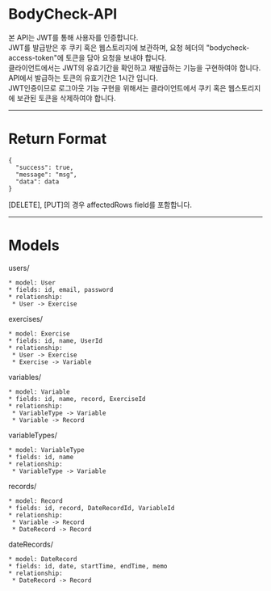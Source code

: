 # BodyCheck-API
본 API는 JWT를 통해 사용자를 인증합니다.   
JWT를 발급받은 후 쿠키 혹은 웹스토리지에 보관하며, 요청 헤더의 "bodycheck-access-token"에 토큰을 담아 요청을 보내야 합니다.   
클라이언트에서는 JWT의 유효기간을 확인하고 재발급하는 기능을 구현하여야 합니다.   
API에서 발급하는 토큰의 유효기간은 1시간 입니다.   
JWT인증이므로 로그아웃 기능 구현을 위해서는 클라이언트에서 쿠키 혹은 웹스토리지에 보관된 토큰을 삭제하여야 합니다.   
***
# Return Format
```
{
  "success": true,
  "message": "msg",
  "data": data
}
```
[DELETE], [PUT]의 경우 affectedRows field를 포함합니다.
***
# Models

users/   
```
* model: User   
* fields: id, email, password   
* relationship:   
 * User -> Exercise   
```

exercises/   
```
* model: Exercise   
* fields: id, name, UserId
* relationship:   
 * User -> Exercise   
 * Exercise -> Variable   
```

variables/
```
* model: Variable
* fields: id, name, record, ExerciseId
* relationship:
 * VariableType -> Variable
 * Variable -> Record
```
variableTypes/
```
* model: VariableType
* fields: id, name
* relationship:
 * VariableType -> Variable
```
records/
```
* model: Record
* fields: id, record, DateRecordId, VariableId
* relationship:
 * Variable -> Record
 * DateRecord -> Record
```
dateRecords/
```
* model: DateRecord
* fields: id, date, startTime, endTime, memo
* relationship:
 * DateRecord -> Record
 ```
